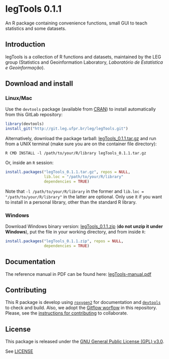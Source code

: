 # legTools 0.1.1

An R package containing convenience functions, small GUI to teach
statistics and some datasets.

## Introduction

legTools is a collection of R functions and datasets, maintained by the
LEG group (Statistics and Geoinformation Laboratory, *Laboratório de
Estatística e Geoinformação*).

## Download and install

### Linux/Mac

Use the `devtools` package (available from
[CRAN](http://cran-r.c3sl.ufpr.br/web/packages/devtools/index.html)) to
install automatically from this GitLab repository:

```r
library(devtools)
install_git("http://git.leg.ufpr.br/leg/legTools.git")
```

Alternatively, download the package tarball: [legTools_0.1.1.tar.gz][]
and run from a UNIX terminal (make sure you are on the container file
directory):

```shell
R CMD INSTALL -l /path/to/your/R/library legTools_0.1.1.tar.gz
```

Or, inside an `R` session:

```r
install.packages("legTools_0.1.1.tar.gz", repos = NULL,
                 lib.loc = "/path/to/your/R/library"
                 dependencies = TRUE)
```

Note that `-l /path/to/your/R/library` in the former and `lib.loc =
"/path/to/your/R/library"` in the latter are optional. Only use it if you
want to install in a personal library, other than the standard R
library. 

### Windows

Download Windows binary version: [legTools_0.1.1.zip][] (**do not unzip
it under Windows**), put the file in your working directory, and from
inside `R`:

```r
install.packages("legTools_0.1.1.zip", repos = NULL,
                 dependencies = TRUE)
```

## Documentation

The reference manual in PDF can be found here: [legTools-manual.pdf][]

## Contributing

This R package is develop using [`roxygen2`][] for documentation and
[`devtools`] to check and build. Also, we adopt the [Gitflow worflow][]
in this repository. Please, see the
[instructions for contributing](./contributing.md) to collaborate.

## License

This package is released under the
[GNU General Public License (GPL) v3.0][].

See [LICENSE](./LICENSE)


<!-- links -->

[GNU General Public License (GPL) v3.0]: http://www.gnu.org/licenses/gpl-3.0.html
[`roxygen2`]: https://github.com/klutometis/roxygen
[`devtools`]: https://github.com/hadley/devtools
[legTools_0.1.1.tar.gz]: http://www.leg.ufpr.br/~fernandomayer/legTools/legTools_0.1.1.tar.gz
[legTools_0.1.1.zip]: http://www.leg.ufpr.br/~fernandomayer/legTools/legTools_0.1.1.zip
[legTools-manual.pdf]: http://www.leg.ufpr.br/~fernandomayer/legTools/legTools-manual.pdf
[Gitflow worflow]: http://nvie.com/posts/a-successful-git-branching-model/
